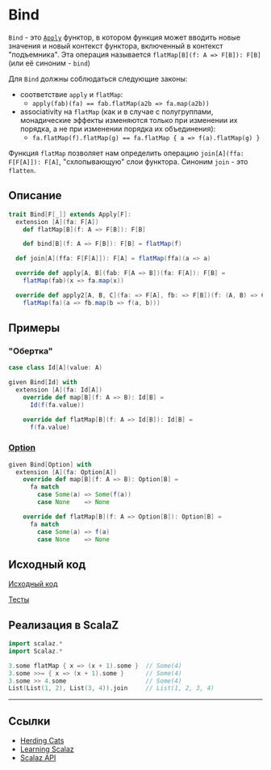 # Bind

`Bind` - это [`Apply`](apply) функтор, в котором функция может вводить новые значения и новый контекст функтора, 
включенный в контекст "подъемника". Эта операция называется `flatMap[B](f: A => F[B]): F[B]` (или её синоним - `bind`)

Для `Bind` должны соблюдаться следующие законы:
- соответствие `apply` и `flatMap`:
  - `apply(fab)(fa) == fab.flatMap(a2b => fa.map(a2b))`
- associativity на `flatMap` (как и в случае с полугруппами, монадические эффекты изменяются только при изменении их порядка,
  а не при изменении порядка их объединения):
  - `fa.flatMap(f).flatMap(g) == fa.flatMap { a => f(a).flatMap(g) }`

Функция `flatMap` позволяет нам определить операцию `join[A](ffa: F[F[A]]): F[A]`, "схлопывающую" слои функтора.
Синоним `join` - это `flatten`.


## Описание

```scala
trait Bind[F[_]] extends Apply[F]:
  extension [A](fa: F[A])
    def flatMap[B](f: A => F[B]): F[B]

    def bind[B](f: A => F[B]): F[B] = flatMap(f)

  def join[A](ffa: F[F[A]]): F[A] = flatMap(ffa)(a => a)

  override def apply[A, B](fab: F[A => B])(fa: F[A]): F[B] =
    flatMap(fab)(x => fa.map(x))

  override def apply2[A, B, C](fa: => F[A], fb: => F[B])(f: (A, B) => C): F[C] =
    flatMap(fa)(a => fb.map(b => f(a, b)))
```

## Примеры

### "Обертка"

```scala
case class Id[A](value: A)

given Bind[Id] with
  extension [A](fa: Id[A])
    override def map[B](f: A => B): Id[B] =
      Id(f(fa.value))

    override def flatMap[B](f: A => Id[B]): Id[B] =
      f(fa.value)
```

### [Option](../../scala/fp/functional-error-handling)

```scala
given Bind[Option] with
  extension [A](fa: Option[A])
    override def map[B](f: A => B): Option[B] =
      fa match
        case Some(a) => Some(f(a))
        case None    => None

    override def flatMap[B](f: A => Option[B]): Option[B] =
      fa match
        case Some(a) => f(a)
        case None    => None
```

## Исходный код

[Исходный код](https://gitflic.ru/project/artemkorsakov/scalabook/blob?file=examples%2Fsrc%2Fmain%2Fscala%2Ftypeclass%2Fmonad%2FBind.scala&plain=1)

[Тесты](https://gitflic.ru/project/artemkorsakov/scalabook/blob?file=examples%2Fsrc%2Ftest%2Fscala%2Ftypeclass%2Fmonad%2FBindSuite.scala)


## Реализация в ScalaZ

```scala
import scalaz.*
import Scalaz.*

3.some flatMap { x => (x + 1).some }  // Some(4)
3.some >>= { x => (x + 1).some }      // Some(4)
3.some >> 4.some                      // Some(4)
List(List(1, 2), List(3, 4)).join     // List(1, 2, 3, 4)
```


---

## Ссылки

- [Herding Cats](http://eed3si9n.com/herding-cats/FlatMap.html)
- [Learning Scalaz](http://eed3si9n.com/learning-scalaz/Monad.html)
- [Scalaz API](https://javadoc.io/doc/org.scalaz/scalaz-core_3/7.3.6/scalaz/Bind.html)
